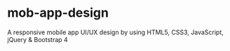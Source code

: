 # mob-app-design
A responsive mobile app UI/UX design by using HTML5, CSS3, JavaScript, jQuery &amp; Bootstrap 4
